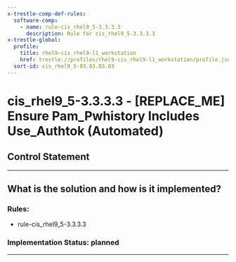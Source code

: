 ```yaml
---
x-trestle-comp-def-rules:
  software-comp:
    - name: rule-cis_rhel9_5-3.3.3.3
      description: Rule for cis_rhel9_5-3.3.3.3
x-trestle-global:
  profile:
    title: rhel9-cis_rhel9-l1_workstation
    href: trestle://profiles/rhel9-cis_rhel9-l1_workstation/profile.json
  sort-id: cis_rhel9_5-03.03.03.03
---
```


# cis_rhel9_5-3.3.3.3 - \[REPLACE_ME\] Ensure Pam_Pwhistory Includes Use_Authtok (Automated)

## Control Statement

______________________________________________________________________

## What is the solution and how is it implemented?

<!-- For implementation status enter one of: implemented, partial, planned, alternative, not-applicable -->

<!-- Note that the list of rules under ### Rules: is read-only and changes will not be captured after assembly to JSON -->

<!-- Add control implementation description here for control: cis_rhel9_5-3.3.3.3 -->

### Rules:

  - rule-cis_rhel9_5-3.3.3.3

### Implementation Status: planned

______________________________________________________________________
